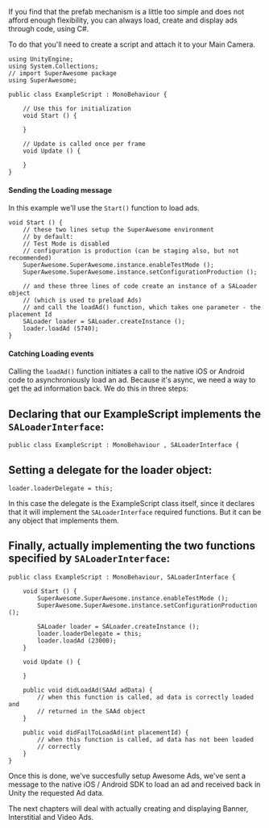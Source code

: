 If you find that the prefab mechanism is a little too simple and does not afford enough flexibility, you can always load, create and display ads through code, using C#.

To do that you'll need to create a script and attach it to your Main Camera.

```
using UnityEngine;
using System.Collections;
// import SuperAwesome package
using SuperAwesome;

public class ExampleScript : MonoBehaviour {

	// Use this for initialization
	void Start () {
	
	}
	
	// Update is called once per frame
	void Update () {
	
	}
}

```

#### Sending the Loading message

In this example we'll use the `Start()` function to load ads.

```
void Start () {
	// these two lines setup the SuperAwesome environment
	// by default:
	// Test Mode is disabled
	// configuration is production (can be staging also, but not recommended) 
	SuperAwesome.SuperAwesome.instance.enableTestMode ();
	SuperAwesome.SuperAwesome.instance.setConfigurationProduction ();

	// and these three lines of code create an instance of a SALoader object
	// (which is used to preload Ads)
	// and call the loadAd() function, which takes one parameter - the placement Id
	SALoader loader = SALoader.createInstance ();
	loader.loadAd (5740);
}

```

#### Catching Loading events

Calling the `loadAd()` function initiates a call to the native iOS or Android code to asynchroniously load an ad.
Because it's async, we need a way to get the ad information back. We do this in three steps:

Declaring that our ExampleScript implements the `SALoaderInterface`:
--------------------------------------------------

```
public class ExampleScript : MonoBehaviour , SALoaderInterface {

```

Setting a delegate for the loader object:
--------------------------------------------------

```
loader.loaderDelegate = this;

```

In this case the delegate is the ExampleScript class itself, since it declares that it will implement the `SALoaderInterface` required functions. But it can be any object that implements them.

Finally, actually implementing the two functions specified by `SALoaderInterface`:
--------------------------------------------------

```
public class ExampleScript : MonoBehaviour, SALoaderInterface {

	void Start () {
		SuperAwesome.SuperAwesome.instance.enableTestMode ();
		SuperAwesome.SuperAwesome.instance.setConfigurationProduction ();

		SALoader loader = SALoader.createInstance ();
		loader.loaderDelegate = this;
		loader.loadAd (23000);
	}
	
	void Update () {
	
	}

	public void didLoadAd(SAAd adData) {
		// when this function is called, ad data is correctly loaded and
		// returned in the SAAd object
	}
	
	public void didFailToLoadAd(int placementId) {
		// when this function is called, ad data has not been loaded
		// correctly
	}
}

```

Once this is done, we've succesfully setup Awesome Ads, we've sent a message to the native iOS / Android SDK to load an ad and received back in Unity the requested Ad data.

The next chapters will deal with actually creating and displaying Banner, Interstitial and Video Ads.  
